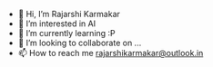 - 👋 Hi, I’m Rajarshi Karmakar
- 👀 I’m interested in AI
- 🌱 I’m currently learning :P
- 💞️ I’m looking to collaborate on ...
- 📫 How to reach me rajarshikarmakar@outlook.in

<!---
raj911tx/raj911tx is a ✨ special ✨ repository because its `README.md` (this file) appears on your GitHub profile.
You can click the Preview link to take a look at your changes.
--->
